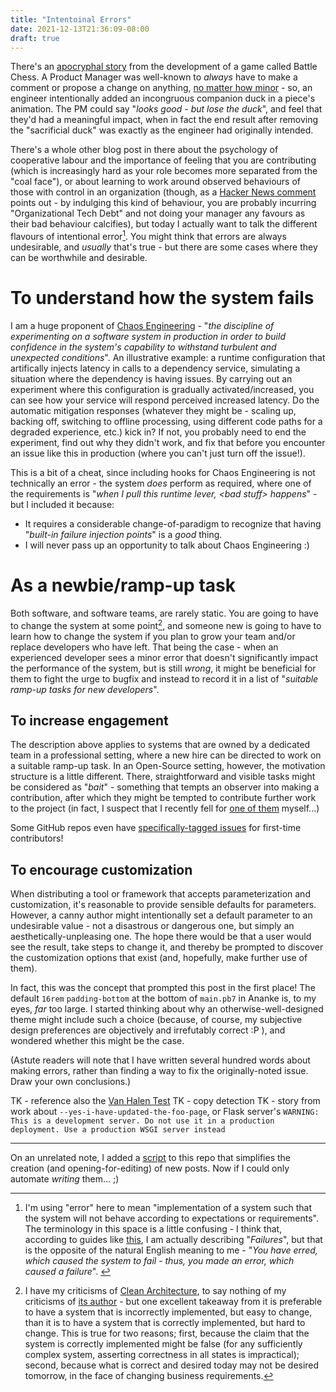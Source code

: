 ```yaml
---
title: "Intentoinal Errors"
date: 2021-12-13T21:36:09-08:00
draft: true
---
```


There's an [apocryphal story](https://rachelbythebay.com/w/2013/06/05/duck/) from the development of a game called Battle Chess. A Product Manager was well-known to _always_ have to make a comment or propose a change on anything, [no matter how minor](https://en.wikipedia.org/wiki/Law_of_triviality) - so, an engineer intentionally added an incongruous companion duck in a piece's animation. The PM could say "_looks good - but lose the duck_", and feel that they'd had a meaningful impact, when in fact the end result after removing the "sacrificial duck" was exactly as the engineer had originally intended.

There's a whole other blog post in there about the psychology of cooperative labour and the importance of feeling that you are contributing (which is increasingly hard as your role becomes more separated from the "coal face"), or about learning to work around observed behaviours of those with control in an organization (though, as a [Hacker News comment](https://news.ycombinator.com/item?id=9139639) points out - by indulging this kind of behaviour, you are probably incurring "Organizational Tech Debt" and not doing your manager any favours as their bad behaviour calcifies), but today I actually want to talk the different flavours of intentional error[^1]. You might think that errors are always undesirable, and _usually_ that's true - but there are some cases where they can be worthwhile and desirable.

# To understand how the system fails

I am a huge proponent of [Chaos Engineering](https://en.wikipedia.org/wiki/Chaos_engineering) - "_the discipline of experimenting on a software system in production in order to build confidence in the system's capability to withstand turbulent and unexpected conditions_". An illustrative example: a runtime configuration that artifically injects latency in calls to a dependency service, simulating a situation where the dependency is having issues. By carrying out an experiment where this configuration is gradually activated/increased, you can see how your service will respond perceived increased latency. Do the automatic mitigation responses (whatever they might be - scaling up, backing off, switching to offline processing, using different code paths for a degraded experience, etc.) kick in? If not, you probably need to end the experiment, find out why they didn't work, and fix that before you encounter an issue like this in production (where you can't just turn off the issue!).

This is a bit of a cheat, since including hooks for Chaos Engineering is not technically an error - the system _does_ perform as required, where one of the requirements is "_when I pull this runtime lever, \<bad stuff\> happens_" - but I included it because:

* It requires a considerable change-of-paradigm to recognize that having "_built-in failure injection points_" is a _good_ thing.
* I will never pass up an opportunity to talk about Chaos Engineering :)

# As a newbie/ramp-up task

Both software, and software teams, are rarely static. You are going to have to change the system at some point[^4], and someone new is going to have to learn how to change the system if you plan to grow your team and/or replace developers who have left. That being the case - when an experienced developer sees a minor error that doesn't significantly impact the performance of the system, but is still _wrong_, it might be beneficial for them to fight the urge to bugfix and instead to record it in a list of "_suitable ramp-up tasks for new developers_".

## To increase engagement

The description above applies to systems that are owned by a dedicated team in a professional setting, where a new hire can be directed to work on a suitable ramp-up task. In an Open-Source setting, however, the motivation structure is a little different. There, straightforward and visible tasks might be considered as "_bait_" - something that tempts an observer into making a contribution, after which they might be tempted to contribute further work to the project (in fact, I suspect that I recently fell for [one of them](https://github.com/pivpn/pivpn/pull/1427) myself...)

Some GitHub repos even have [specifically-tagged issues](https://github.com/MunGell/awesome-for-beginners) for first-time contributors!

## To encourage customization

When distributing a tool or framework that accepts parameterization and customization, it's reasonable to provide sensible defaults for parameters. However, a canny author might intentionally set a default parameter to an undesirable value - not a disastrous or dangerous one, but simply an aesthetically-unpleasing one. The hope there would be that a user would see the result, take steps to change it, and thereby be prompted to discover the customization options that exist (and, hopefully, make further use of them).

In fact, this was the concept that prompted this post in the first place! The default `16rem` `padding-bottom` at the bottom of `main.pb7` in Ananke is, to my eyes, _far_ too large. I started thinking about why an otherwise-well-designed theme might include such a choice (because, of course, my subjective design preferences are objectively and irrefutably correct :P ), and wondered whether this might be the case.

(Astute readers will note that I have written several hundred words about making errors, rather than finding a way to fix the originally-noted issue. Draw your own conclusions.)

TK - reference also the [Van Halen Test](https://www.insider.com/van-halen-brown-m-ms-contract-2016-9)
TK - copy detection
TK - story from work about `--yes-i-have-updated-the-foo-page`, or Flask server's `WARNING: This is a development server. Do not use it in a production deployment. Use a production WSGI server instead`

---

On an unrelated note, I added a [script](https://github.com/scubbo/blogContent/commit/4e2da707fc4a19196826deccb8b46dee4c4a8f9d) to this repo that simplifies the creation (and opening-for-editing) of new posts. Now if I could only automate _writing_ them... ;)

[^1]: I'm using "error" here to mean "implementation of a system such that the system will not behave according to expectations or requirements". The terminology in this space is a little confusing - I think that, according to guides like [this](https://stackoverflow.com/questions/6323049/understanding-what-fault-error-and-failure-mean/47963772), I am actually describing "_Failures_", but that is the opposite of the natural English meaning to me - "_You have erred, which caused the system to fail - thus, you made an error, which caused a failure_". [^2]

[^2]: This is my first time discovering that [Hugo supports footnotes](https://www.markdownguide.org/extended-syntax/#footnotes), and I am delighted! That said, if anyone can figure out how to put definitional content like this in the `<aside>` column in Ananke _alongside_ the content, rather than at the bottom, I'd be much-obliged![^3]

[^3]: It is so unspeakably on-brand for me to triple-nest footnotes the first time I use them.

[^4]: I have my criticisms of [Clean Architecture](https://blog.cleancoder.com/uncle-bob/2012/08/13/the-clean-architecture.html), to say nothing of my criticisms of [its author](https://www.getrevue.co/profile/tech-bullshit/issues/tech-bullshit-explained-uncle-bob-830918) - but one excellent takeaway from it is preferable to have a system that is incorrectly implemented, but easy to change, than it is to have a system that is correctly implemented, but hard to change. This is true for two reasons; first, because the claim that the system is correctly implemented might be false (for any sufficiently complex system, asserting correctness in all states is impractical); second, because what is correct and desired today may not be desired tomorrow, in the face of changing business requirements.